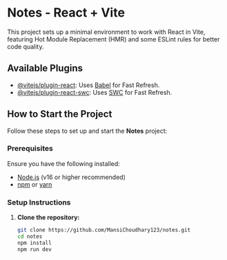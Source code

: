 # Notes - React + Vite

This project sets up a minimal environment to work with React in Vite, featuring Hot Module Replacement (HMR) and some ESLint rules for better code quality.

## Available Plugins

- [@vitejs/plugin-react](https://github.com/vitejs/vite-plugin-react/blob/main/packages/plugin-react/README.md): Uses [Babel](https://babeljs.io/) for Fast Refresh.
- [@vitejs/plugin-react-swc](https://github.com/vitejs/vite-plugin-react-swc): Uses [SWC](https://swc.rs/) for Fast Refresh.

## How to Start the Project

Follow these steps to set up and start the **Notes** project:

### Prerequisites

Ensure you have the following installed:

- [Node.js](https://nodejs.org/) (v16 or higher recommended)
- [npm](https://www.npmjs.com/) or [yarn](https://yarnpkg.com/)

### Setup Instructions

1. **Clone the repository:**
   ```bash
   git clone https://github.com/MansiChoudhary123/notes.git
   cd notes
   npm install
   npm run dev
